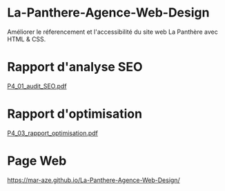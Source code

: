 # La-Panthere-Agence-Web-Design

Améliorer le réferencement et l'accessibilité du site web La Panthère avec HTML & CSS.

# Rapport d'analyse SEO

[P4_01_audit_SEO.pdf](https://github.com/Mar-Aze/La-Panthere-Agence-Web-Design/files/9226802/P4_01_audit_SEO.pdf)

# Rapport d'optimisation

[P4_03_rapport_optimisation.pdf](https://github.com/Mar-Aze/La-Panthere-Agence-Web-Design/files/9226805/P4_03_rapport_optimisation.pdf)

# Page Web

https://mar-aze.github.io/La-Panthere-Agence-Web-Design/

